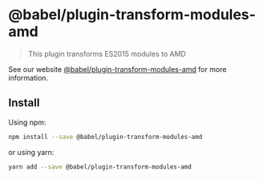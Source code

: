 # @babel/plugin-transform-modules-amd

> This plugin transforms ES2015 modules to AMD

See our website [@babel/plugin-transform-modules-amd](https://babeljs.io/docs/en/next/babel-plugin-transform-modules-amd.html) for more information.

## Install

Using npm:

```sh
npm install --save @babel/plugin-transform-modules-amd
```

or using yarn:

```sh
yarn add --save @babel/plugin-transform-modules-amd
```
